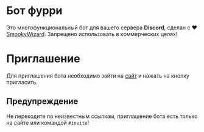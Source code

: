 # Бот фурри
Это многофункциональный бот для вашего сервера **Discord**, сделан с ❤️ [SmookyWizard](https://fns.wtf).
Запрещено использовать в коммерческих целях!

# Приглашение
Для приглашения бота необходимо зайти на [сайт](https://furrybot.gq) и нажать на кнопку пригласить.
## Предупреждение
Не переходите по неизвестным ссылкам, приглашение бота есть только на сайте или командой `#invite`!
